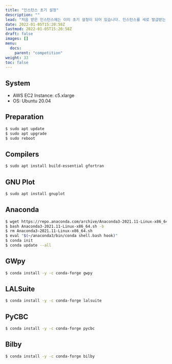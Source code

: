 ```yaml
---
title: "인스턴스 초기 설정"
description: ""
lead: "처음 받은 인스턴스에는 이미 초기 설정이 되어 있습니다. 인스턴스를 새로 발급받는 경우에는 직접 아래 방법으로 설정을 진행하셔야 합니다."
date: 2022-01-05T15:20:58Z
lastmod: 2022-01-05T15:20:58Z
draft: false
images: []
menu: 
  docs:
    parent: "competition"
weight: 33
toc: false
---
```


## System
* AWS EC2 Instance: c5.xlarge
* OS: Ubuntu 20.04

## Preparation

```bash
$ sudo apt update
$ sudo apt upgrade
$ sudo reboot
```

## Compilers

```bash
$ sudo apt install build-essential gfortran
```

## GNU Plot
```bash
$ sudo apt install gnuplot
```

## Anaconda
```bash
$ wget https://repo.anaconda.com/archive/Anaconda3-2021.11-Linux-x86_64.sh
$ bash Anaconda3-2021.11-Linux-x86_64.sh -b
$ rm Anaconda3-2021.11-Linux-x86_64.sh
$ eval "$(~/anaconda3/bin/conda shell.bash hook)"
$ conda init
$ conda update --all
```

## GWpy
```bash
$ conda install -y -c conda-forge gwpy
```

## LALSuite
```bash
$ conda install -y -c conda-forge lalsuite
```

## PyCBC
```bash
$ conda install -y -c conda-forge pycbc
```

## Bilby
```bash
$ conda install -y -c conda-forge bilby
```